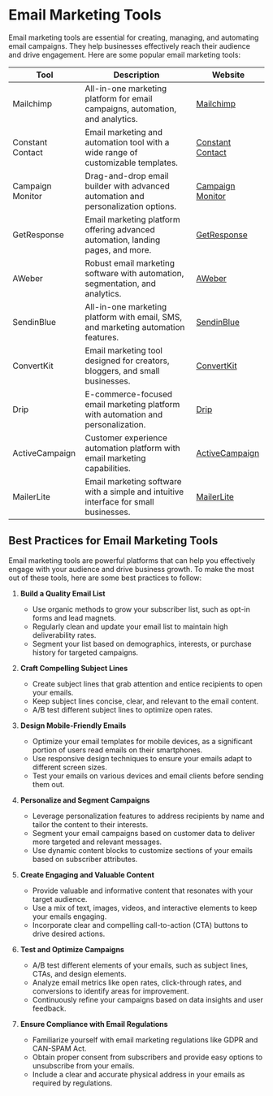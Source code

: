 # Email Marketing Tools

Email marketing tools are essential for creating, managing, and automating email campaigns. They help businesses effectively reach their audience and drive engagement. Here are some popular email marketing tools:

| Tool                | Description                                                                       | Website                                 |
|---------------------|-----------------------------------------------------------------------------------|-----------------------------------------|
| Mailchimp           | All-in-one marketing platform for email campaigns, automation, and analytics.     | [Mailchimp](https://mailchimp.com)       |
| Constant Contact    | Email marketing and automation tool with a wide range of customizable templates.   | [Constant Contact](https://www.constantcontact.com) |
| Campaign Monitor    | Drag-and-drop email builder with advanced automation and personalization options. | [Campaign Monitor](https://www.campaignmonitor.com) |
| GetResponse         | Email marketing platform offering advanced automation, landing pages, and more.   | [GetResponse](https://www.getresponse.com) |
| AWeber              | Robust email marketing software with automation, segmentation, and analytics.      | [AWeber](https://www.aweber.com)         |
| SendinBlue          | All-in-one marketing platform with email, SMS, and marketing automation features. | [SendinBlue](https://www.sendinblue.com) |
| ConvertKit          | Email marketing tool designed for creators, bloggers, and small businesses.       | [ConvertKit](https://convertkit.com)     |
| Drip                | E-commerce-focused email marketing platform with automation and personalization. | [Drip](https://www.drip.com)             |
| ActiveCampaign      | Customer experience automation platform with email marketing capabilities.        | [ActiveCampaign](https://www.activecampaign.com) |
| MailerLite          | Email marketing software with a simple and intuitive interface for small businesses. | [MailerLite](https://www.mailerlite.com) |


## Best Practices for Email Marketing Tools

Email marketing tools are powerful platforms that can help you effectively engage with your audience and drive business growth. To make the most out of these tools, here are some best practices to follow:

1. **Build a Quality Email List**
   - Use organic methods to grow your subscriber list, such as opt-in forms and lead magnets.
   - Regularly clean and update your email list to maintain high deliverability rates.
   - Segment your list based on demographics, interests, or purchase history for targeted campaigns.

2. **Craft Compelling Subject Lines**
   - Create subject lines that grab attention and entice recipients to open your emails.
   - Keep subject lines concise, clear, and relevant to the email content.
   - A/B test different subject lines to optimize open rates.

3. **Design Mobile-Friendly Emails**
   - Optimize your email templates for mobile devices, as a significant portion of users read emails on their smartphones.
   - Use responsive design techniques to ensure your emails adapt to different screen sizes.
   - Test your emails on various devices and email clients before sending them out.

4. **Personalize and Segment Campaigns**
   - Leverage personalization features to address recipients by name and tailor the content to their interests.
   - Segment your email campaigns based on customer data to deliver more targeted and relevant messages.
   - Use dynamic content blocks to customize sections of your emails based on subscriber attributes.

5. **Create Engaging and Valuable Content**
   - Provide valuable and informative content that resonates with your target audience.
   - Use a mix of text, images, videos, and interactive elements to keep your emails engaging.
   - Incorporate clear and compelling call-to-action (CTA) buttons to drive desired actions.

6. **Test and Optimize Campaigns**
   - A/B test different elements of your emails, such as subject lines, CTAs, and design elements.
   - Analyze email metrics like open rates, click-through rates, and conversions to identify areas for improvement.
   - Continuously refine your campaigns based on data insights and user feedback.

7. **Ensure Compliance with Email Regulations**
   - Familiarize yourself with email marketing regulations like GDPR and CAN-SPAM Act.
   - Obtain proper consent from subscribers and provide easy options to unsubscribe from your emails.
   - Include a clear and accurate physical address in your emails as required by regulations.

